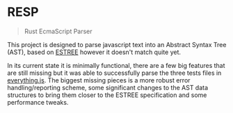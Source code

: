 # RESP
> Rust EcmaScript Parser

This project is designed to parse javascript text into an Abstract Syntax Tree (AST), based on [ESTREE](https://github.com/estree/estree) however it doesn't match quite yet.

In its current state it is minimally functional, there are a few big features that are still missing but it was able to successfully parse the three tests files in [everything.js](https://github.com/michaelficarra/everything.js). The biggest missing pieces is a more robust error handling/reporting scheme, some significant changes to the AST data structures to bring them closer to the ESTREE specification and some performance tweaks.